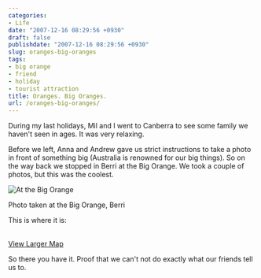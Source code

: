 ```yaml
---
categories:
- Life
date: "2007-12-16 08:29:56 +0930"
draft: false
publishdate: "2007-12-16 08:29:56 +0930"
slug: oranges-big-oranges
tags:
- big orange
- friend
- holiday
- tourist attraction
title: Oranges. Big Oranges.
url: /oranges-big-oranges/
---
```

During my last holidays, Mil and I went to Canberra to see some family
we haven't seen in ages. It was very relaxing.

Before we left, Anna and Andrew gave us strict instructions to take a
photo in front of something big (Australia is renowned for our big
things). So on the way back we stopped in Berri at the Big Orange. We
took a couple of photos, but this was the coolest.

![At the Big
Orange](//farm3.static.flickr.com/2184/2111178505_b3a878a1a2.jpg)

Photo taken at the Big Orange, Berri

This is where it is:

\
[View Larger
Map](http://maps.google.com/maps/ms?t=h&ie=UTF8&hl=en&om=1&msa=0&msid=105838776264424152080.0004414959f0f59359c35&ll=-34.246349,140.620869&spn=0.001552,0.002146&z=18&source=embed)

So there you have it. Proof that we can't not do exactly what our
friends tell us to.